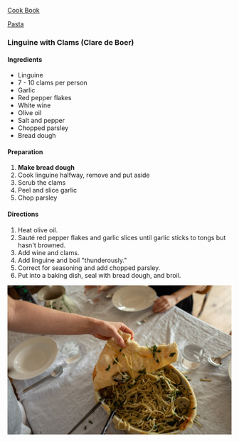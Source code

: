 [Cook Book](https://github.com/vmsmith/CookBook/blob/master/README.md)  

[Pasta](https://github.com/vmsmith/CookBook/blob/master/pasta.md)   

### Linguine with Clams (Clare de Boer)  

#### Ingredients  

* Linguine  
* 7 - 10 clams per person    
* Garlic  
* Red pepper flakes  
* White wine  
* Olive oil  
* Salt and pepper    
* Chopped parsley   
* Bread dough  

#### Preparation   

1. **Make bread dough**    
2. Cook linguine halfway, remove and put aside   
3. Scrub the clams    
4. Peel and slice garlic  
5. Chop parsley  

#### Directions  

1. Heat olive oil.  
2. Sauté red pepper flakes and garlic slices until garlic sticks to tongs but hasn't browned.   
3. Add wine and clams.  
4. Add linguine and boil "thunderously."  
5. Correct for seasoning and add chopped parsley.  
6. Put into a baking dish, seal with bread dough, and broil.  

![Linguine with Clams](https://github.com/vmsmith/CookBook/blob/master/graphics/linguine_with_clams.jpg)

